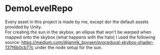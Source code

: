 # DemoLevelRepo
Every asset in this project is made by me, except dor the default assets provided by Unity.  
For creating the sun in the skybox, an ellipse that won't be warped when mapped onto the skybox (what happens with the halo) I used the following source: 
https://medium.com/@jannik_boysen/procedural-skybox-shader-137f6b0cb77c under the node setup for the sun.
